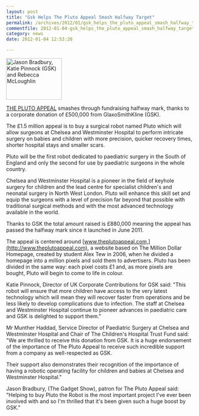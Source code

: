 ```yaml
---
layout: post
title: "Gsk Helps The Pluto Appeal Smash Halfway Target"
permalink: /archives/2012/01/gsk_helps_the_pluto_appeal_smash_halfway_target.html
commentfile: 2012-01-04-gsk_helps_the_pluto_appeal_smash_halfway_target
category: news
date: 2012-01-04 12:53:20

---
```


<a href="/assets/images/2012/pluto_appeal_zorans.jpg" title="See larger version of - Jason Bradbury, Katie Pinnock (GSK) and Rebecca McLoughlin "><img src="/assets/images/2012/pluto_appeal_zorans_thumb.jpg" width="150" height="112" alt="Jason Bradbury, Katie Pinnock (GSK) and Rebecca McLoughlin " class="photo right" /></a>

[THE PLUTO APPEAL](http://www.theplutoappeal.com) smashes through fundraising halfway mark, thanks to a corporate donation of £500,000 from GlaxoSmithKline (GSK).

The £1.5 million appeal is to buy a surgical robot named Pluto which will allow surgeons at Chelsea and Westminster Hospital to perform intricate surgery on babies and children with more precision, quicker recovery times, shorter hospital stays and smaller scars.

Pluto will be the first robot dedicated to paediatric surgery in the South of England and only the second for use by paediatric surgeons in the whole country.

Chelsea and Westminster Hospital is a pioneer in the field of keyhole surgery for children and the lead centre for specialist children's and neonatal surgery in North West London. Pluto will enhance this skill set and equip the surgeons with a level of precision far beyond that possible with traditional surgical methods and with the most advanced technology available in the world.

Thanks to GSK the total amount raised is £880,000 meaning the appeal has passed the halfway mark since it launched in June 2011.

The appeal is centered around [www.theplutoappeal.com,](http://www.theplutoappeal.com), a website based on The Million Dollar Homepage, created by student Alex Tew in 2006, when he divided a homepage into a million pixels and sold them to advertisers. Pluto has been divided in the same way: each pixel costs £1 and, as more pixels are bought, Pluto will begin to come to life in colour.

Katie Pinnock, Director of UK Corporate Contributions for GSK said: "This robot will ensure that more children have access to the very latest technology which will mean they will recover faster from operations and be less likely to develop complications due to infection. The staff at Chelsea and Westminster Hospital continue to pioneer advances in paediatric care and GSK is delighted to support them."

Mr Munther Haddad, Service Director of Paediatric Surgery at Chelsea and Westminster Hospital and Chair of The Children's Hospital Trust Fund said: "We are thrilled to receive this donation from GSK. It is a huge endorsement of the importance of The Pluto Appeal to receive such incredible support from a company as well-respected as GSK.

Their support also demonstrates their recognition of the importance of having a robotic operating facility for children and babies at Chelsea and Westminster Hospital."

Jason Bradbury, (The Gadget Show), patron for The Pluto Appeal said: "Helping to buy Pluto the Robot is the most important project I've ever been involved with and so I'm thrilled that it's been given such a huge boost by GSK."
